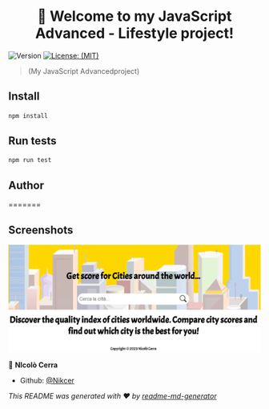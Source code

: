
<h1 align="center">🚀 Welcome to my JavaScript Advanced - Lifestyle project!</h1>
<p>
  <img alt="Version" src="https://img.shields.io/badge/version-1.0.0-blue.svg?cacheSeconds=2592000" />
  <a href="#" target="_blank">
    <img alt="License: (MIT)" src="https://img.shields.io/badge/License-(MIT)-yellow.svg" />
  </a>
</p>

> 	(My JavaScript Advancedproject)

## Install

```sh
npm install
```

## Run tests

```sh
npm run test
```

## Author
=======
## Screenshots
![Alt text](https://github.com/Nikcer/JavaScript_Advanced-Lifestyle/blob/master/src/img/screenshot.png)


👤 **NIcolò Cerra**

* Github: [@Nikcer](https://github.com/Nikcer)

_This README was generated with ❤️ by [readme-md-generator](https://github.com/kefranabg/readme-md-generator)_
